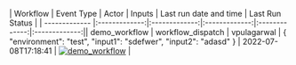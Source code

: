 | Workflow  | Event Type | Actor | Inputs | Last run date and time | Last Run Status |
| ------------- |:-------------:|:-------------:|:-------------:|:-------------:|:-------------:|| demo_workflow | workflow_dispatch | vpulagarwal | {
  "environment": "test",
  "input1": "sdefwer",
  "input2": "adasd"
} | 2022-07-08T17:18:41 | [![demo_workflow](https://github.com/vpulagarwal/workflow-status/actions/workflows/sample.yml/badge.svg?branch=main&event=workflow_dispatch)](https://github.com/vpulagarwal/workflow-status/actions/workflows/sample.yml) |
